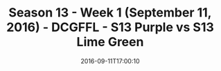 ---
title: Season 13 - Week 1 (September 11, 2016) - DCGFFL - S13 Purple vs S13 Lime Green
teams-score:
- team: _teams/s13-purple.md
  score:
- team: _teams/s13-lime.md
  score: 26
mvp: M. Hofberg (Purple); M. Washington (Lime)
game-ball: M. Davis (Purple); N. Kasparek (Lime)
season: 13
week: 1
date: '2016-09-11T17:00:10'
pageid: season-13-week-1-september-11-2016-4825-vs-4818
---